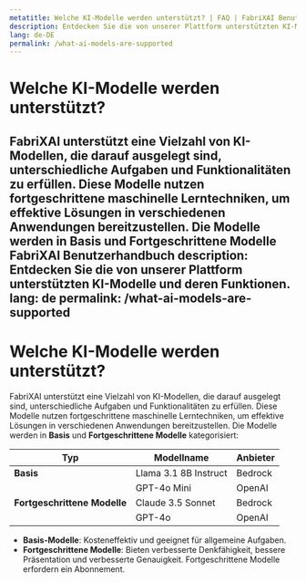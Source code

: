 ```yaml
---
metatitle: Welche KI-Modelle werden unterstützt? | FAQ | FabriXAI Benutzerhandbuch
description: Entdecken Sie die von unserer Plattform unterstützten KI-Modelle und deren Funktionen.
lang: de-DE
permalink: /what-ai-models-are-supported
---
```


# Welche KI-Modelle werden unterstützt?

FabriXAI unterstützt eine Vielzahl von KI-Modellen, die darauf ausgelegt sind, unterschiedliche Aufgaben und Funktionalitäten zu erfüllen. Diese Modelle nutzen fortgeschrittene maschinelle Lerntechniken, um effektive Lösungen in verschiedenen Anwendungen bereitzustellen. Die Modelle werden in **Basis** und **Fortgeschrittene Modelle** FabriXAI Benutzerhandbuch
description: Entdecken Sie die von unserer Plattform unterstützten KI-Modelle und deren Funktionen.
lang: de
permalink: /what-ai-models-are-supported
---

# Welche KI-Modelle werden unterstützt?

FabriXAI unterstützt eine Vielzahl von KI-Modellen, die darauf ausgelegt sind, unterschiedliche Aufgaben und Funktionalitäten zu erfüllen. Diese Modelle nutzen fortgeschrittene maschinelle Lerntechniken, um effektive Lösungen in verschiedenen Anwendungen bereitzustellen. Die Modelle werden in **Basis** und **Fortgeschrittene Modelle** kategorisiert:

| **Typ**                 | **Modellname**        | **Anbieter** |
|-------------------------|-----------------------|--------------|
| **Basis**               | Llama 3.1 8B Instruct | Bedrock      |
|                         | GPT-4o Mini           | OpenAI       |
| **Fortgeschrittene Modelle** | Claude 3.5 Sonnet     | Bedrock      |
|                         | GPT-4o                | OpenAI       |

- **Basis-Modelle**: Kosteneffektiv und geeignet für allgemeine Aufgaben.
- **Fortgeschrittene Modelle**: Bieten verbesserte Denkfähigkeit, bessere Präsentation und verbesserte Genauigkeit. Fortgeschrittene Modelle erfordern ein Abonnement.

